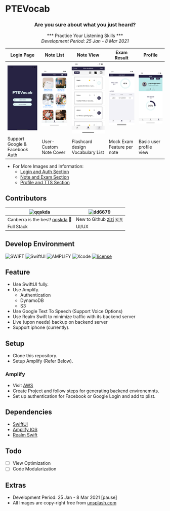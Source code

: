 # PTEVocab

<div align=center>

### Are you sure about what you just heard?
*** Practice Your Listening Skills *** <br>
_Development Period: 25 Jan - 8 Mar 2021_
</div>


| Login Page  |  Note List    | Note View   |  Exam Result    | Profile |
| ---------- | ------------- | -------------- | ------------------- | ----- |
| ![](/docs/images/login/main.png)  |  ![](/docs/images/note/columns.png)  | ![](/docs/images/note/play.png)  | ![](/docs/images/exam/result.png) | ![](/docs/images/exam/profileExam.png)  |
| Support Google & Facebook Auth | User-Custom Note Cover | Flashcard design Vocabulary List | Mock Exam Feature per note| Basic user profile view|

- For More Images and Information:
  - [Login and Auth Section](/PTEVocab-ios/Authentication/README.md)
  - [Note and Exam Section](/PTEVocab-ios/Notes/README.md)
  - [Profile and TTS Section](/PTEVocab-ios/User/README.md)

## Contributors

| ![qqskda](https://avatars.githubusercontent.com/u/27459480?s=460&u=1ddee5601cabb22d1ed5859157212a8b5650981b&v=4) | ![dd6679](https://avatars.githubusercontent.com/u/35446851?s=460&v=4)
| ------------------------------------------------------------ | ------------------------------------------------------------
| Canberra is the best! [qqskda](https://github.com/qqskda) 🦘      | New to Github [zizi](https://github.com/dd6679) 🇰🇷 |
| Full Stack                                 | UI/UX                                |


## Develop Environment

![SWIFT](https://img.shields.io/static/v1?style=for-the-badge&logo=swift&message=SWIFT5&label=&color=FA7343&labelColor=000000) ![SwiftUI](https://img.shields.io/badge/use-swiftui-blue.svg?style=for-the-badge) ![AMPLIFY](https://img.shields.io/badge/use-Amplify_Ios-orange.svg?style=for-the-badge) ![Xcode](https://img.shields.io/badge/Xcode-12.4-blue.svg?style=for-the-badge) [![license](https://img.shields.io/github/license/sgr-ksmt/FireTodo.svg?style=for-the-badge)](https://github.com/sgr-ksmt/FireTodo/blob/master/LICENSE)

## Feature

- Use SwiftUI fully.
- Use Amplify.
  - Authentication
  - DynamoDB
  - S3
- Use Google Text To Speech (Support Voice Options)
- Use Realm Swift to minimize traffic with its backend server
- Live (upon needs) backup on backend server
- Support iphone (currently).

## Setup

- Clone this repository.
- Setup Amplify (Refer Below).

### Amplify

- Visit [AWS](https://aws.amazon.com/getting-started/hands-on/build-ios-app-amplify/)
- Create Project and follow steps for generating backend environemnts.
- Set up authentication for Facebook or Google Login and add to plist.

## Dependencies

- [SwiftUI](https://developer.apple.com/xcode/swiftui/)
- [Amplify IOS](https://github.com/aws-amplify/amplify-ios)
- [Realm Swift](https://github.com/realm/realm-cocoa)

## Todo
 - [ ] View Optimization
 - [ ] Code Modularization

## Extras
 - Development Period: 25 Jan - 8 Mar 2021 [pause]
 - All Images are copy-right free from [unsplash.com](https://unsplash.com/)

